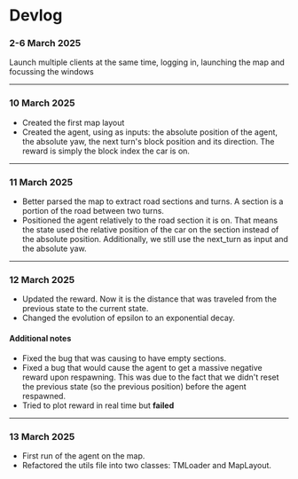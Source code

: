 # Devlog

### 2-6 March 2025
Launch multiple clients at the same time, logging in, launching the map and focussing the windows

---
### 10 March 2025
- Created the first map layout
- Created the agent, using as inputs: the absolute position of the agent, the absolute yaw, the next turn's block position and its direction. The reward is simply the block index the car is on.
---
### 11 March 2025
- Better parsed the map to extract road sections and turns. A section is a portion of the road between two turns.
- Positioned the agent relatively to the road section it is on. That means the state used the relative position of the car on the section instead of the absolute position. Additionally, we still use the next_turn as input and the absolute yaw.
---
### 12 March 2025
- Updated the reward. Now it is the distance that was traveled from the previous state to the current state.
- Changed the evolution of epsilon to an exponential decay.

#### Additional notes
- Fixed the bug that was causing to have empty sections.
- Fixed a bug that would cause the agent to get a massive negative reward upon respawning. This was due to the fact that we didn't reset the previous state (so the previous position) before the agent respawned.
- Tried to plot reward in real time but **failed**
---
### 13 March 2025
- First run of the agent on the map.
- Refactored the utils file into two classes: TMLoader and MapLayout.

